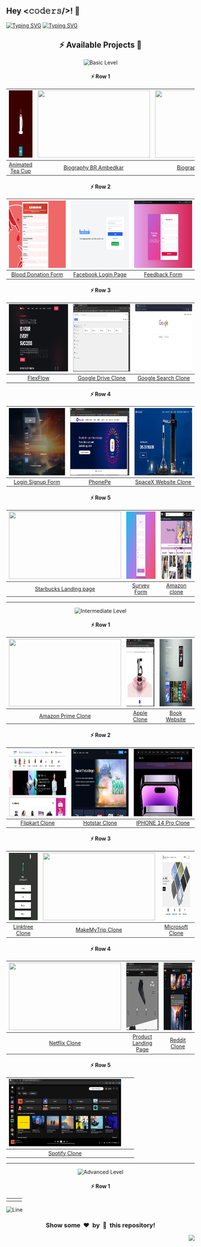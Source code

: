 <h2>Hey <𝚌𝚘𝚍𝚎𝚛𝚜/>! 👋</h2>

[![Typing SVG](https://readme-typing-svg.herokuapp.com?font=Fira+Code&size=60&pause=1000&center=true&vCenter=true&multiline=true&width=1000&height=100&lines=FRONT-END+PROJECTS)](https://git.io/typing-svg)
[![Typing SVG](https://readme-typing-svg.demolab.com?font=Comfortaa&size=65&pause=400&color=18b8d0&center=true&vCenter=true&width=2000&height=200&lines=BASIC+LEVEL+PROJECTS;INTERMEDIATE+LEVEL+PROJECTS;ADVANCED+LEVEL+PROJECTS)](https://git.io/typing-svg)


<div align="center">

## :zap: Available Projects 🎉
<!-- ###################################################################################################################### -->
<!-- ###################################################################################################################### -->

![Basic Level](https://img.shields.io/badge/Level-Basic-00FF00?style=for-the-badge&logo=codeigniter)

#### :zap: Row 1

| <img src="./Basic/Animated-Tea-Cup/screenshot.webp" width="300px" height="180px"> | <img src="./Basic/Biography-BR-Ambedkar/screenshot.webp" width="300px" height="180px"> | <img src="./Basic/Biography-Mahatma-Gandhi/screenshot.webp" width="300px" height="180px"> |
|:--:|:--:|:--:|
| [Animated Tea Cup](./Basic/Animated-Tea-Cup) | [Biography BR Ambedkar](./Basic/Biography-BR-Ambedkar) | [Biography Mahatma Gandhi](./Basic/Biography-Mahatma-Gandhi) |

#### :zap: Row 2

| <img src="./Basic/Blood-Donation-Form/screenshot.webp" width="300px" height="180px"> | <img src="./Basic/Facebook-Login-Page/screenshot.webp" width="300px" height="180px"> | <img src="./Basic/Feedback-Form/screenshot.webp" width="300px" height="180px"> |
|:--:|:--:|:--:|
| [Blood Donation Form](./Basic/Blood-Donation-Form) | [Facebook Login Page](./Basic/Facebook-Login-Page) | [Feedback Form](./Basic/Feedback-Form) |

#### :zap: Row 3

| <img src="./Basic/FlexFlow/screenshot.webp" width="300px" height="180px"> | <img src="./Basic/Google-Drive-Clone/screenshot.webp" width="300px" height="180px"> | <img src="./Basic/Google-Search-Clone/screenshot.webp" width="300px" height="180px"> |
|:--:|:--:|:--:|
| [FlexFlow](./Basic/FlexFlow) | [Google Drive Clone](./Basic/Google-Drive-Clone) | [Google Search Clone](./Basic/Google-Search-Clone) |

#### :zap: Row 4

| <img src="./Basic/Login-Signup-Form/screenshot.webp" width="300px" height="180px"> | <img src="./Basic/PhonePe/screenshot.webp" width="300px" height="180px"> | <img src="./Basic/SpaceX-Website-Clone/screenshot.webp" width="300px" height="180px"> |
|:--:|:--:|:--:|
| [Login Signup Form](./Basic/Login-Signup-Form) | [PhonePe](./Basic/PhonePe) | [SpaceX Website Clone](./Basic/SpaceX-Website-Clone) |

#### :zap: Row 5

| <img src="./Basic/Starbucks-Landing-page/screenshot.webp" width="300px" height="180px"> | <img src="./Basic/Survey-Form/screenshot.webp" width="300px" height="180px"> |  <img src="./Basic/Amazon-clone/screenshot.webp" width="300px" height="180px">
|:--:|:--:|:--:|
| [Starbucks Landing page](./Basic/Starbucks-Landing-page) | [Survey Form](./Basic/Survey-Form) |  [Amazon clone](./Basic/Amazon-clone)

---
<!-- ###################################################################################################################### -->
<!-- ###################################################################################################################### -->

![Intermediate Level](https://img.shields.io/badge/Level-Intermediate-FFD700?style=for-the-badge&logo=codeigniter)

#### :zap: Row 1

| <img src="./Intermediate/Amazon-Prime-Clone/screenshot.webp" width="300px" height="180px"> | <img src="./Intermediate/Apple-Clone/screenshot.webp" width="300px" height="180px"> | <img src="./Intermediate/Book-Website/screenshot.webp" width="300px" height="180px"> |
|:--:|:--:|:--:|
| [Amazon Prime Clone](./Intermediate/Amazon-Prime-Clone) | [Apple Clone](./Intermediate/Apple-Clone) | [Book Website](./Intermediate/Book-Website) |

#### :zap: Row 2

| <img src="./Intermediate/Flipkart-Clone/screenshot.webp" width="300px" height="180px"> | <img src="./Intermediate/Hotstar-Clone/screenshot.webp" width="300px" height="180px"> | <img src="./Intermediate/IPHONE-14-Pro-Clone/screenshot.webp" width="300px" height="180px"> |
|:--:|:--:|:--:|
| [Flipkart Clone](./Intermediate/Flipkart-Clone) | [Hotstar Clone](./Intermediate/Hotstar-Clone) | [IPHONE 14 Pro Clone](./Intermediate/IPHONE-14-Pro-Clone) |        

#### :zap: Row 3

| <img src="./Intermediate/Linktree-Clone/screenshot.webp" width="300px" height="180px"> | <img src="./Intermediate/MakeMyTrip-Clone/screenshot.webp" width="300px" height="180px"> | <img src="./Intermediate/Microsoft-Clone/screenshot.webp" width="300px" height="180px"> |
|:--:|:--:|:--:|
| [Linktree Clone](./Intermediate/Linktree-Clone) | [MakeMyTrip Clone](./Intermediate/MakeMyTrip-Clone) | [Microsoft Clone](./Intermediate/Microsoft-Clone) |

#### :zap: Row 4

| <img src="./Intermediate/Netflix-Clone/screenshot.webp" width="300px" height="180px"> | <img src="./Intermediate/Product-Landing-Page/screenshot.webp" width="300px" height="180px"> | <img src="./Intermediate/Reddit-Clone/screenshot.webp" width="300px" height="180px"> |
|:--:|:--:|:--:|
| [Netflix Clone](./Intermediate/Netflix-Clone) | [Product Landing Page](./Intermediate/Product-Landing-Page) | [Reddit Clone](./Intermediate/Reddit-Clone) |

#### :zap: Row 5

| <img src="./Intermediate/Spotify-Clone/screenshot.webp" width="300px" height="180px"> |  |  |
|:--:|:--:|:--:|
| [Spotify Clone](./Intermediate/Spotify-Clone) |  |  |

---
<!-- ###################################################################################################################### -->
<!-- ###################################################################################################################### -->

![Advanced Level](https://img.shields.io/badge/Level-Advanced-FF0000?style=for-the-badge&logo=codeigniter)

#### :zap: Row 1 

|  |  |  |
|:--:|:--:|:--:|
|  |  |  |



</div>


![Line](https://github.com/Avdhesh-Varshney/WebMasterLog/assets/114330097/4b78510f-a941-45f8-a9d5-80ed0705e847)

<div align="center">
	<h3>Show some &nbsp;❤️&nbsp; by &nbsp;🌟&nbsp; this repository!</h3>
</div>

<a href="#top"><img src="https://img.shields.io/badge/⬆-Back%20to%20Top-red?style=for-the-badge" align="right"/></a>
